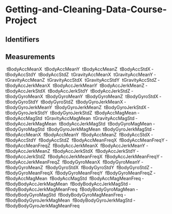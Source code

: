 # Getting-and-Cleaning-Data-Course-Project
## Identifiers

## Measurements
­	tBodyAccMeanX 
­	tBodyAccMeanY 
­	tBodyAccMeanZ 
­	tBodyAccStdX 
­	tBodyAccStdY 
­	tBodyAccStdZ 
­	tGravityAccMeanX 
­	tGravityAccMeanY 
­	tGravityAccMeanZ 
­	tGravityAccStdX 
­	tGravityAccStdY 
­	tGravityAccStdZ 
­	tBodyAccJerkMeanX 
­	tBodyAccJerkMeanY 
­	tBodyAccJerkMeanZ 
­	tBodyAccJerkStdX 
­	tBodyAccJerkStdY 
­	tBodyAccJerkStdZ 
­	tBodyGyroMeanX 
­	tBodyGyroMeanY 
­	tBodyGyroMeanZ 
­	tBodyGyroStdX 
­	tBodyGyroStdY 
­	tBodyGyroStdZ 
­	tBodyGyroJerkMeanX 
­	tBodyGyroJerkMeanY 
­	tBodyGyroJerkMeanZ 
­	tBodyGyroJerkStdX 
­	tBodyGyroJerkStdY 
­	tBodyGyroJerkStdZ 
­	tBodyAccMagMean 
­	tBodyAccMagStd 
­	tGravityAccMagMean 
­	tGravityAccMagStd 
­	tBodyAccJerkMagMean 
­	tBodyAccJerkMagStd 
­	tBodyGyroMagMean 
­	tBodyGyroMagStd 
­	tBodyGyroJerkMagMean 
­	tBodyGyroJerkMagStd 
­	fBodyAccMeanX 
­	fBodyAccMeanY 
­	fBodyAccMeanZ 
­	fBodyAccStdX 
­	fBodyAccStdY 
­	fBodyAccStdZ 
­	fBodyAccMeanFreqX 
­	fBodyAccMeanFreqY 
­	fBodyAccMeanFreqZ 
­	fBodyAccJerkMeanX 
­	fBodyAccJerkMeanY 
­	fBodyAccJerkMeanZ 
­	fBodyAccJerkStdX 
­	fBodyAccJerkStdY 
­	fBodyAccJerkStdZ 
­	fBodyAccJerkMeanFreqX 
­	fBodyAccJerkMeanFreqY 
­	fBodyAccJerkMeanFreqZ 
­	fBodyGyroMeanX 
­	fBodyGyroMeanY 
­	fBodyGyroMeanZ 
­	fBodyGyroStdX 
­	fBodyGyroStdY 
­	fBodyGyroStdZ 
­	fBodyGyroMeanFreqX 
­	fBodyGyroMeanFreqY 
­	fBodyGyroMeanFreqZ 
­	fBodyAccMagMean 
­	fBodyAccMagStd 
­	fBodyAccMagMeanFreq 
­	fBodyBodyAccJerkMagMean 
­	fBodyBodyAccJerkMagStd 
­	fBodyBodyAccJerkMagMeanFreq 
­	fBodyBodyGyroMagMean 
­	fBodyBodyGyroMagStd 
­	fBodyBodyGyroMagMeanFreq 
­	fBodyBodyGyroJerkMagMean 
­	fBodyBodyGyroJerkMagStd 
­	fBodyBodyGyroJerkMagMeanFreq
